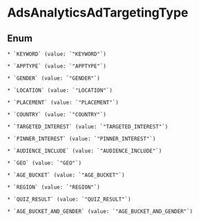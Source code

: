 
# AdsAnalyticsAdTargetingType

## Enum


    * `KEYWORD` (value: `"KEYWORD"`)

    * `APPTYPE` (value: `"APPTYPE"`)

    * `GENDER` (value: `"GENDER"`)

    * `LOCATION` (value: `"LOCATION"`)

    * `PLACEMENT` (value: `"PLACEMENT"`)

    * `COUNTRY` (value: `"COUNTRY"`)

    * `TARGETED_INTEREST` (value: `"TARGETED_INTEREST"`)

    * `PINNER_INTEREST` (value: `"PINNER_INTEREST"`)

    * `AUDIENCE_INCLUDE` (value: `"AUDIENCE_INCLUDE"`)

    * `GEO` (value: `"GEO"`)

    * `AGE_BUCKET` (value: `"AGE_BUCKET"`)

    * `REGION` (value: `"REGION"`)

    * `QUIZ_RESULT` (value: `"QUIZ_RESULT"`)

    * `AGE_BUCKET_AND_GENDER` (value: `"AGE_BUCKET_AND_GENDER"`)



